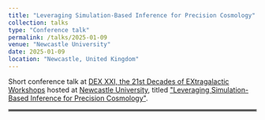 ```yaml
---
title: "Leveraging Simulation-Based Inference for Precision Cosmology"
collection: talks
type: "Conference talk"
permalink: /talks/2025-01-09
venue: "Newcastle University"
date: 2025-01-09
location: "Newcastle, United Kingdom"
---
```


Short conference talk at [DEX XXI, the 21st Decades of EXtragalactic Workshops](https://sites.google.com/view/dex-xxi-workshop/home?authuser=0) hosted at [Newcastle University](https://www.ncl.ac.uk/), titled ["Leveraging Simulation-Based Inference for Precision Cosmology"](../files/2025-01-09_dex_xxi).

<hr style="border:2px solid gray">
